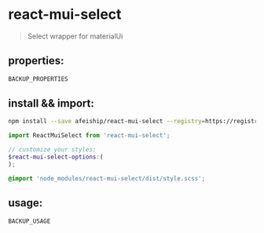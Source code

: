# react-mui-select
> Select wrapper for materialUi

## properties:
```javascript
BACKUP_PROPERTIES
```

## install && import:
```bash
npm install --save afeiship/react-mui-select --registry=https://registry.npm.taobao.org
```

```js
import ReactMuiSelect from 'react-mui-select';
```

```scss
// customize your styles:
$react-mui-select-options:(
);

@import 'node_modules/react-mui-select/dist/style.scss';
```


## usage:
```jsx
BACKUP_USAGE
```
